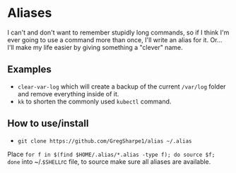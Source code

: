 # Aliases

I can't and don't want to remember stupidly long commands, so if I think I'm ever going to use a command more than once, I'll write an alias for it. Or... I'll make my life easier by giving something a "clever" name. 

## Examples

* `clear-var-log` which will create a backup of the current `/var/log` folder and remove everything inside of it.
* `kk` to shorten the commonly used `kubectl` command. 

## How to use/install

* `git clone https://github.com/GregSharpe1/alias ~/.alias`

Place `for f in $(find $HOME/.alias/*.alias -type f); do source $f; done` into ~/.`$SHELL`rc file, to source make sure all aliases are available.